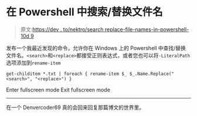 # 在 Powershell 中搜索/替换文件名

> 原文:[https://dev . to/nektro/search replace-file-names-in-powershell-10d 9](https://dev.to/nektro/searchreplace-file-names-in-powershell-10d9)

发布一个我最近发现的命令，允许你在 Windows 上的 Powershell 中查找/替换文件名。`<search>`和`<replace>`都接受正则表达式，或者您也可以将`-LiteralPath`选项添加到`rename-item`

```
get-childitem *.txt | foreach { rename-item $_ $_.Name.Replace("<search>", "<replace>") } 
```

Enter fullscreen mode Exit fullscreen mode

* * *

在一个 Denvercoder69 真的会回来回复那篇博文的世界里。